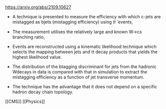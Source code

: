 https://arxiv.org/abs/2109.10627

- A technique is presented to measure the efficiency with which c-jets are mistagged as bjets (mistagging efficiency) using 𝑡𝑡 ̄ events,

- The measurement utilises the relatively large and known W->cs branching ratio,

- Events are reconstructed using a kinematic likelihood technique which selects the mapping between jets and tt decay products that yields the highest likelihood value.

- The distribution of the btagging discriminant for jets from the hadronic Wdecays in data is compared with that in simulation to extract the mistagging efficiency as a function of jet transverse momentum. 

- The technique has the advantage that it does not depend on a specific hadron decay chain topology.


[[CMS]]
[[Physics]]
